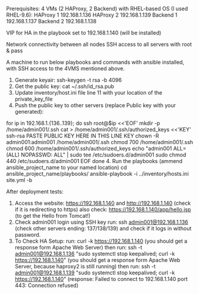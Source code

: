 Prerequisites:
4 VMs (2 HAProxy, 2 Backend) with RHEL-based OS (I used RHEL-9.6):
HAProxy 1 192.168.1.136 
HAProxy 2 192.168.1.139
Backend 1 192.168.1.137
Backend 2 192.168.1.138

VIP for HA in the playbook set to 192.168.1.140 (will be installed)

Network connectivity between all nodes
SSH access to all servers with root & pass 

A machine to run below playbooks and commands with ansible installed, with SSH access to the 4VMS mentioned above. 

1. Generate keyair: ssh-keygen -t rsa -b 4096
2. Get the public key: cat ~/.ssh/id_rsa.pub
3. Update inventory/host.ini file line 11 with your location of the private_key_file
4. Push the public key to other servers (replace Public key with your generated):  

for ip in 192.168.1.{136..139}; do
  ssh root@$ip <<'EOF'
mkdir -p /home/admin001/.ssh
cat > /home/admin001/.ssh/authorized_keys <<'KEY'
ssh-rsa 
PASTE PUBLIC KEY HERE IN THIS LINE
KEY
chown -R admin001:admin001 /home/admin001/.ssh
chmod 700 /home/admin001/.ssh
chmod 600 /home/admin001/.ssh/authorized_keys
echo "admin001 ALL=(ALL) NOPASSWD: ALL" | sudo tee /etc/sudoers.d/admin001
sudo chmod 440 /etc/sudoers.d/admin001
EOF
done
4. Run the playbooks (ammend ansible_project_name to your named location)
cd ansible_project_name/playbooks/
ansible-playbook -i ../inventory/hosts.ini site.yml -b

After deployment tests:

1. Access the website: https://192.168.1.140 
and http://192.168.1.140 (check if it is redirecting to https)
also check: https://192.168.1.140/app/hello.jsp (to get the Hello from Tomcat!)
2. Check admin001 login using SSH key run:
ssh admin001@192.168.1.136 
(check other servers ending: 137/138/139) and check if it logs in without password. 
3. To Check HA Setup:
run: 
curl -k https://192.168.1.140 
(you should get a response form Apache Web Server)
then run: 
ssh -t admin001@192.168.1.136 "sudo systemctl stop keepalived; curl -k https://192.168.1.140" 
(you should get a response form Apache Web Server, because haproxy2 is still running)
then run:
ssh -t admin001@192.168.1.139 "sudo systemctl stop keepalived; curl -k https://192.168.1.140" 
(response: Failed to connect to 192.168.1.140 port 443: Connection refused)
